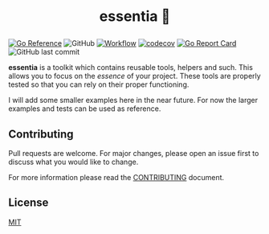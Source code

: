 # <p align="center">essentia 🧰</p>

[![Go Reference](https://pkg.go.dev/badge/github.com/XDoubleU/essentia.svg)](https://pkg.go.dev/github.com/XDoubleU/essentia)
![GitHub](https://img.shields.io/github/license/XDoubleU/essentia)
[![Workflow](https://github.com/XDoubleU/essentia/actions/workflows/main.yml/badge.svg)](https://github.com/XDoubleU/essentia/actions/workflows/main.yml)
[![codecov](https://codecov.io/gh/XDoubleU/essentia/branch/main/graph/badge.svg?token=8IY0BGQ5RW)](https://codecov.io/gh/XDoubleU/essentia)
[![Go Report Card](https://goreportcard.com/badge/github.com/XDoubleU/essentia)](https://goreportcard.com/report/github.com/XDoubleU/essentia)
![GitHub last commit](https://img.shields.io/github/last-commit/XDoubleU/essentia)

**essentia** is a toolkit which contains reusable tools, helpers and such. This allows you to focus on the *essence* of your project. These tools are properly tested so that you can rely on their proper functioning.

I will add some smaller examples here in the near future. For now the larger examples and tests can be used as reference.

## Contributing

Pull requests are welcome. For major changes, please open an issue first
to discuss what you would like to change.

For more information please read the [CONTRIBUTING](./CONTRIBUTING.md) document.

## License

[MIT](./LICENSE)
